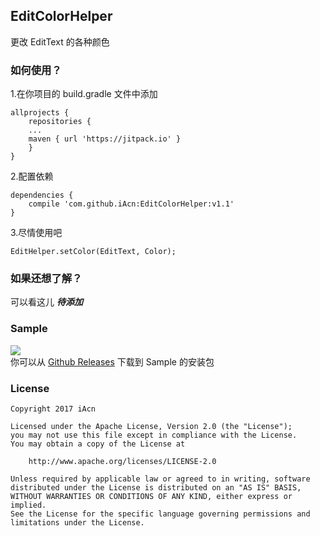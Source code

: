 ## EditColorHelper

更改 EditText 的各种颜色

### 如何使用？
1.在你项目的 build.gradle 文件中添加
```
allprojects {
    repositories {
    ...
    maven { url 'https://jitpack.io' }
    }
}
```
2.配置依赖
```
dependencies {
    compile 'com.github.iAcn:EditColorHelper:v1.1'
}
```
3.尽情使用吧
```
EditHelper.setColor(EditText, Color);
```

### 如果还想了解？
可以看这儿 ***待添加***

### Sample
![](https://ooo.0o0.ooo/2017/02/12/58a045b784300.png)  
你可以从 [Github Releases](https://github.com/iAcn/EditColorHelper/releases) 下载到 Sample 的安装包

### License
```
Copyright 2017 iAcn

Licensed under the Apache License, Version 2.0 (the "License");
you may not use this file except in compliance with the License.
You may obtain a copy of the License at

    http://www.apache.org/licenses/LICENSE-2.0 

Unless required by applicable law or agreed to in writing, software
distributed under the License is distributed on an "AS IS" BASIS,
WITHOUT WARRANTIES OR CONDITIONS OF ANY KIND, either express or implied.
See the License for the specific language governing permissions and
limitations under the License.
```

